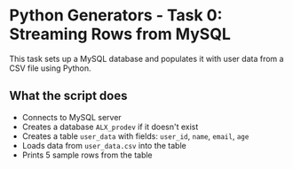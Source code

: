 
# Python Generators - Task 0: Streaming Rows from MySQL

This task sets up a MySQL database and populates it with user data from a CSV file using Python.

## What the script does

- Connects to MySQL server
- Creates a database `ALX_prodev` if it doesn't exist
- Creates a table `user_data` with fields: `user_id`, `name`, `email`, `age`
- Loads data from `user_data.csv` into the table
- Prints 5 sample rows from the table
